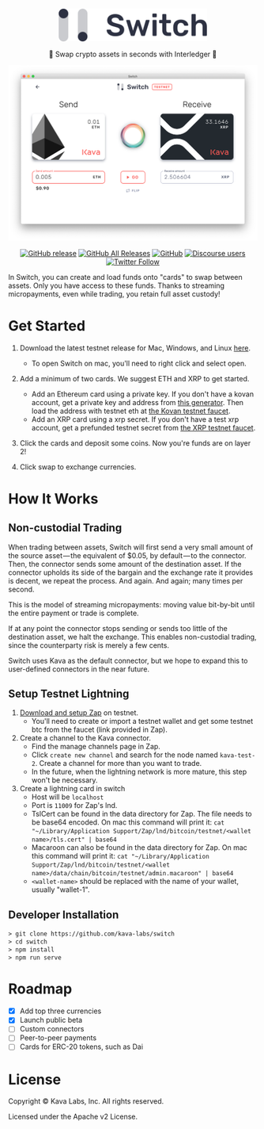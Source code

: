 <p align="center"><img src="./src/assets/switch-logo.svg" width="300" /></p>
<p align="center">
🏁 Swap crypto assets in seconds with Interledger 💸
</p>
<!--🔒 Secure non-custodial trading
💸 Onboarding to layer 2 networks
-->

![Switch home screen](./screenshots/swap-alt.png)

<!--![Switch swap screen](./screenshots/screenshot-swap.jpg)-->
<div align="center">

[![GitHub release](https://img.shields.io/github/release/Kava-Labs/switch.svg)](https://github.com/Kava-Labs/switch/releases/latest)
[![GitHub All Releases](https://img.shields.io/github/downloads/kava-labs/switch/total.svg)](https://github.com/Kava-Labs/switch/releases)
[![GitHub](https://img.shields.io/github/license/Kava-Labs/switch.svg)](https://github.com/Kava-Labs/switch/blob/master/LICENSE)
[![Discourse users](https://img.shields.io/discourse/https/forum.interledger.org/users.svg)](https://forum.interledger.org)
[![Twitter Follow](https://img.shields.io/twitter/follow/kava_labs.svg?label=Follow&style=social)](https://twitter.com/kava_labs)

</div>

In Switch, you can create and load funds onto "cards" to swap between assets. Only you have access to these funds. Thanks to streaming micropayments, even while trading, you retain full asset custody!

# Get Started

 1) Download the latest testnet release for Mac, Windows, and Linux [here](https://github.com/Kava-Labs/switch/releases/latest).
    - To open Switch on mac, you'll need to right click and select open.

 2) Add a minimum of two cards. We suggest ETH and XRP to get started.
 
    - Add an Ethereum card using a private key. If you don't have a kovan account, get a private key and address from [this generator](https://vanity-eth.tk). Then load the address with testnet eth at [the Kovan testnet faucet](https://faucet.kovan.network/).
    - Add an XRP card using a xrp secret. If you don't have a test xrp account, get a prefunded testnet secret from [the XRP testnet faucet](https://developers.ripple.com/xrp-test-net-faucet.html).

 3) Click the cards and deposit some coins. Now you're funds are on layer 2!

 4) Click swap to exchange currencies.

# How It Works
## Non-custodial Trading

When trading between assets, Switch will first send a very small amount of the source asset — the equivalent of $0.05, by default — to the connector. Then, the connector sends some amount of the destination asset. If the connector upholds its side of the bargain and the exchange rate it provides is decent, we repeat the process. And again. And again; many times per second.

This is the model of streaming micropayments: moving value bit-by-bit until the entire payment or trade is complete.

If at any point the connector stops sending or sends too little of the destination asset, we halt the exchange. This enables non-custodial trading, since the counterparty risk is merely a few cents.

Switch uses Kava as the default connector, but we hope to expand this to user-defined connectors in the near future.

## Setup Testnet Lightning
 1) [Download and setup Zap](https://github.com/LN-Zap/zap-desktop#install) on testnet.
    - You'll need to create or import a testnet wallet and get some testnet btc from the faucet (link provided in Zap).
 2) Create a channel to the Kava connector.
    - Find the manage channels page in Zap.
    - Click `create new channel` and search for the node named `kava-test-2`. Create a channel for more than you want to trade.
    - In the future, when the lightning network is more mature, this step won't be necessary.
 3) Create a lightning card in switch
    - Host will be `localhost`
    - Port is `11009` for Zap's lnd.
    - TslCert can be found in the data directory for Zap. The file needs to be base64 encoded. On mac this command will print it: `cat "~/Library/Application Support/Zap/lnd/bitcoin/testnet/<wallet name>/tls.cert" | base64`
    - Macaroon can also be found in the data directory for Zap. On mac this command will print it: `cat "~/Library/Application Support/Zap/lnd/bitcoin/testnet/<wallet name>/data/chain/bitcoin/testnet/admin.macaroon" | base64`
    - `<wallet-name>` should be replaced with the name of your wallet, usually "wallet-1".
<!--
## Links
 - [FAQs](./docs/faq.md)
 - [Se]
 - [Understanding Layer 2]()
 - [What is interledger]()
 -->

## Developer Installation

    > git clone https://github.com/kava-labs/switch
    > cd switch
    > npm install
    > npm run serve

# Roadmap

- [x] Add top three currencies
- [x] Launch public beta
- [ ] Custom connectors
- [ ] Peer-to-peer payments
- [ ] Cards for ERC-20 tokens, such as Dai

# License
Copyright © Kava Labs, Inc. All rights reserved.

Licensed under the Apache v2 License.